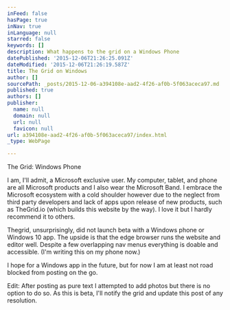```yaml
---
inFeed: false
hasPage: true
inNav: true
inLanguage: null
starred: false
keywords: []
description: What happens to the grid on a Windows Phone
datePublished: '2015-12-06T21:26:25.091Z'
dateModified: '2015-12-06T21:26:19.587Z'
title: The Grid on Windows
author: []
sourcePath: _posts/2015-12-06-a394108e-aad2-4f26-af0b-5f063aceca97.md
published: true
authors: []
publisher:
  name: null
  domain: null
  url: null
  favicon: null
url: a394108e-aad2-4f26-af0b-5f063aceca97/index.html
_type: WebPage

---
```

The Grid: Windows Phone

I am, I'll admit, a Microsoft exclusive user. My computer, tablet, and phone are all Microsoft products and I also wear the Microsoft Band. I embrace the Microsoft ecosystem with a cold shoulder however due to the neglect from third party developers and lack of apps upon release of new products, such as TheGrid.io (which builds this website by the way). I love it but I hardly recommend it to others. 

Thegrid, unsurprisingly, did not launch beta with a Windows phone or Windows 10 app. The upside is that the edge browser runs the website and editor well. Despite a few overlapping nav menus everything is doable and accessible. (I'm writing this on my phone now.) 

I hope for a Windows app in the future, but for now I am at least not road blocked from posting on the go.

Edit: After posting as pure text I attempted to add photos but there is no option to do so. As this is beta, I'll notify the grid and update this post of any resolution.